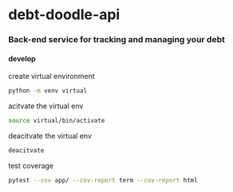 # debt-doodle-api
### Back-end service for tracking and managing your debt

#### develop

create virtual environment

```sh
python -m venv virtual
```

acitvate the virtual env

```sh
source virtual/bin/activate
```

deacitvate the virtual env

```sh
deacitvate
```

test coverage

```sh
pytest --cov app/ --cov-report term --cov-report html
```
